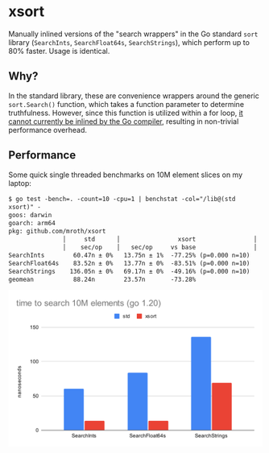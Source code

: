 # xsort

Manually inlined versions of the "search wrappers" in the Go standard `sort`
library (`SearchInts`, `SearchFloat64s`, `SearchStrings`), which perform up to
80% faster. Usage is identical.

## Why?

In the standard library, these are convenience wrappers around the generic
`sort.Search()` function, which takes a function parameter to determine
truthfulness. However, since this function is utilized within a for loop,
[it cannot currently be inlined by the Go compiler][1], resulting in non-trivial
performance overhead.

## Performance

Some quick single threaded benchmarks on 10M element slices on my laptop:
```
$ go test -bench=. -count=10 -cpu=1 | benchstat -col="/lib@(std xsort)" -
goos: darwin
goarch: arm64
pkg: github.com/mroth/xsort
               │     std      │                xsort                │
               │    sec/op    │   sec/op     vs base                │
SearchInts        60.47n ± 0%   13.75n ± 1%  -77.25% (p=0.000 n=10)
SearchFloat64s    83.52n ± 0%   13.77n ± 0%  -83.51% (p=0.000 n=10)
SearchStrings    136.05n ± 0%   69.17n ± 0%  -49.16% (p=0.000 n=10)
geomean           88.24n        23.57n       -73.28%
```

![benchmark chart](docs/benchchart-go1.20-min.svg)

[1]: https://github.com/golang/go/issues/15561
